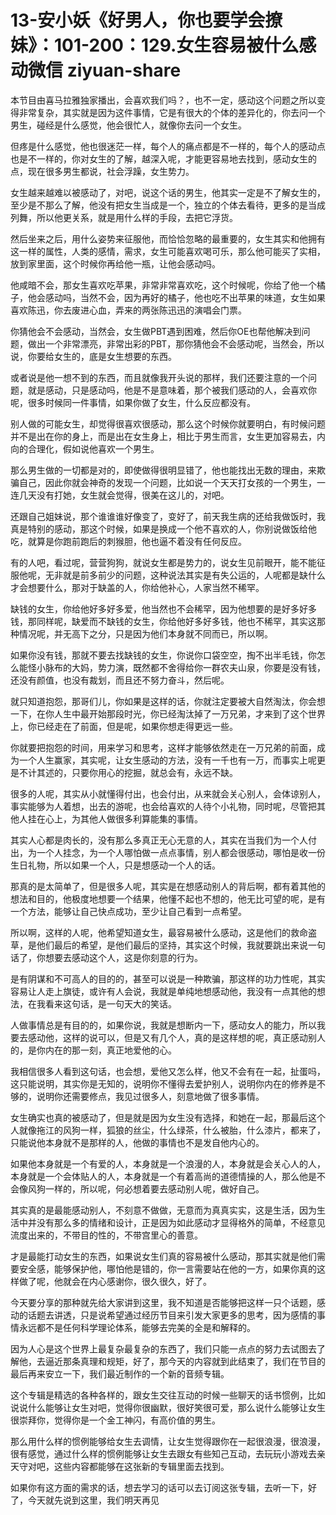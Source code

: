 # 13-安小妖《好男人，你也要学会撩妹》：101-200：129.女生容易被什么感动微信 ziyuan-share

本节目由喜马拉雅独家播出，会喜欢我们吗？，也不一定，感动这个问题之所以变得非常复杂，其实就是因为这件事情，它是有很大的个体的差异化的，你去问一个男生，碰经是什么感觉，他会很忙人，就像你去问一个女生。

但疼是什么感觉，他也很迷茫一样，每个人的痛点都是不一样的，每个人的感动点也是不一样的，你对女生的了解，越深入呢，才能更容易地去找到，感动女生的点，现在很多男生都说，社会浮躁，女生势力。

女生越来越难以被感动了，对吧，说这个话的男生，他其实一定是不了解女生的，至少是不那么了解，他没有把女生当成是一个，独立的个体去看待，更多的是当成列舞，所以他更关系，就是用什么样的手段，去把它浮货。

然后坐来之后，用什么姿势来征服他，而恰恰忽略的最重要的，女生其实和他拥有这一样的属性，人类的感情，需求，女生可能喜欢喝可乐，那么他可能买了实相，放到家里面，这个时候你再给他一瓶，让他会感动吗。

他咸暗不会，那女生喜欢吃苹果，非常非常喜欢吃，这个时候呢，你给了他一个橘子，他会感动吗，当然不会，因为再好的橘子，他也吃不出苹果的味道，女生如果喜欢陈迅，你去废进心血，弄来的两张陈迅迅的演唱会门票。

你猜他会不会感动，当然会，女生做PBT遇到困难，然后你OE也帮他解决到问题，做出一个非常漂亮，非常出彩的PBT，那你猜他会不会感动呢，当然会，所以说，你要给女生的，底是女生想要的东西。

或者说是他一想不到的东西，而且就像我开头说的那样，我们还要注意的一个问题，就是感动，只是感动吗，他是不是意味着，那个被我们感动的人，会喜欢你呢，很多时候同一件事情，如果你做了女生，什么反应都没有。

别人做的可能女生，却觉得很喜欢很感动，那么这个时候你就要明白，有时候问题并不是出在你的身上，而是出在女生身上，相比于男生而言，女生更加容易去，内向的合理化，假如说他喜欢一个男生。

那么男生做的一切都是对的，即使做得很明显错了，他也能找出无数的理由，来欺骗自己，因此你就会神奇的发现一个问题，比如说一个天天打女孩的一个男生，一连几天没有打她，女生就会觉得，很美在这儿的，对吧。

还跟自己姐妹说，那个谁谁谁好像变了，变好了，前天我生病的还给我做饭时，我真是特别的感动，那这个时候，如果是换成一个他不喜欢的人，你别说做饭给他吃，就算是你跑前跑后的刺猴胆，他也逼不着没有任何反应。

有的人吧，看过呢，营营狗狗，就说女生都是势力的，说女生见前眼开，能不能征服他呢，无非就是前多前少的问题，这种说法其实是有失公运的，人呢都是缺什么才会想要什么，那对于缺盖的人，你给他补心，人家当然不稀罕。

缺钱的女生，你给他好多好多爱，他当然也不会稀罕，因为他想要的是好多好多钱，那同样呢，缺爱而不缺钱的女生，你给他好多好多钱，他也不稀罕，其实这那种情况呢，并无高下之分，只是因为他们本身就不同而已，所以啊。

如果你没有钱，那就不要去找缺钱的女生，你说你口袋空空，掏不出半毛钱，你怎么能怪小脉布的大妈，势力演，既然都不舍得给你一群农夫山泉，你要是没有钱，还没有颜值，也没有裁划，而且还不努力奋斗，然后呢。

就只知道抱怨，那哥们儿，你如果是这样的话，你就注定要被大自然淘汰，你会想一下，在你人生中最开始那段时光，你已经淘汰掉了一万兄弟，才来到了这个世界上，你已经走在了前面，但是呢，如果你想走得更远一些。

你就要把抱怨的时间，用来学习和思考，这样才能够依然走在一万兄弟的前面，成为一个人生赢家，其实呢，让女生感动的方法，没有一千也有一万，而事实上呢更是不计其述的，只要你用心的挖掘，就总会有，永远不缺。

很多的人呢，其实从小就懂得付出，也会付出，从来就会关心别人，会体谅别人，事实能够为人着想，出去的游呢，也会给喜欢的人待个小礼物，同时呢，尽管把其他人挂在心上，为其他人做很多利算能集的事情。

其实人心都是肉长的，没有那么多真正无心无意的人，其实在当我们为一个人付出，为一个人挂念，为一个人哪怕做一点点事情，别人都会很感动，哪怕是收一份生日礼物，所以如果一个人，只是想感动一个人的话。

那真的是太简单了，但是很多人呢，其实是在想感动别人的背后啊，都有着其他的想法和目的，他极度地想要一个结果，他懂不起也不想的，他无比可望的呢，是有一个方法，能够让自己快点成功，至少让自己看到一点希望。

所以啊，这样的人呢，他希望知道女生，最容易被什么感动，这是他们的救命盗草，是他们最后的希望，是他们最后的坚持，其实这个时候，我就要跳出来说一句话了，你想要去感动这个人，这是你刻意的行为。

是有阴谋和不可高人的目的的，甚至可以说是一种欺骗，那这样的功力性呢，其实容易让人走上旗徒，或许有人会说，我就是单纯地想感动他，我没有一点其他的想法，在我看来这句话，是一句天大的笑话。

人做事情总是有目的的，如果你说，我就是想断内一下，感动女人的能力，所以我要去感动他，这样的说可以，但是又有几个人，真的是这样想的呢，真正感动别人的，是你内在的那一刻，真正地爱他的心。

我相信很多人看到这句话，也会想，爱他又怎么样，他又不会有在一起，扯蛋吗，这只能说明，其实你是无知的，说明你不懂得去爱护别人，说明你内在的修养是不够的，说明你还需要修点，我见过很多人，刻意地做了很多事情。

女生确实也真的被感动了，但是就是因为女生没有选择，和她在一起，那最后这个人就像拖江的风狗一样，狐狼的丝尘，什么绿茶，什么被胎，什么漆片，都来了，只能说他本身就不是那样的人，他做的事情也不是发自他内心的。

如果他本身就是一个有爱的人，本身就是一个浪漫的人，本身就是会关心人的人，本身就是一个会体贴人的人，本身就是一个有着高尚的道德情操的人，那么他是不会像风狗一样的，所以呢，何必想着要去感动别人呢，做好自己。

其实真的是最能感动别人，不刻意不做做，无意而为真真实实，这是生活，因为生活中并没有那么多的情绪和设计，正是因为如此感动才显得格外的简单，不经意见流度出来的，不带目的性的，不带宫里心的善意。

才是最能打动女生的东西，如果说女生们真的容易被什么感动，那其实就是他们需要安全感，能够保护他，哪怕他是错的，你一言需要站在他的一方，如果你真的这样做了呢，他就会在内心感谢你，很久很久，好了。

今天要分享的那种就先给大家讲到这里，我不知道是否能够把这样一只个话题，感动的话题去讲透，只是说希望通过经历节目来引发大家更多的思考，因为感情的事情永远都不是任何科学理论体系，能够去完美的全是和解释的。

因为人心是这个世界上最复杂最复杂的东西了，我们只能一点点的努力去试图去了解他，去逼近那条真理和规矩，好了，那今天的内容就到此结束了，我们在节目的最后再来安立一下，我们最近制作的一个新的音频专辑。

这个专辑是精选的各种各样的，跟女生交往互动的时候一些聊天的话书惯例，比如说说什么能够让女生对吧，觉得你很幽默，很好笑很可爱，那么说什么能够让女生很崇拜你，觉得你是一个金工神闪，有高价值的男生。

那么用什么样的惯例能够给女生去调情，让女生觉得跟你在一起很浪漫，很浪漫，很有感觉，通过什么样的惯例能够让女生去跟女有些知己互动，去玩玩小游戏去亲天守对吧，这些内容都能够在这张新的专辑里面去找到。

如果你有这方面的需求的话，想去学习的话可以去订阅这张专辑，去听一下，好了，今天就先说到这里，我们明天再见